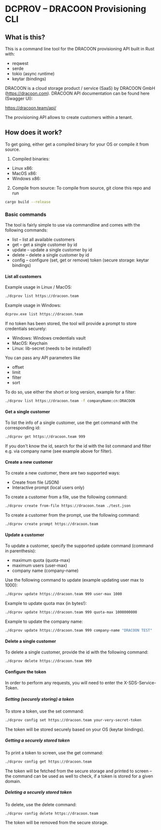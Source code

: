 

# DCPROV – DRACOON Provisioning CLI

## What is this?

This is a command line tool for the DRACOON provisioning API built in Rust with: 

* reqwest
* serde
* tokio (async runtime)
* keytar (bindings)

DRACOON is a cloud storage product / service (SaaS) by DRACOON GmbH (https://dracoon.com). 
DRACOON API documentation can be found here (Swagger UI):

https://dracoon.team/api/

The provisioning API allows to create customers within a tenant. 

## How does it work?

To get going, either get a compiled binary for your OS or compile it from source.
1. Compiled binaries:
- Linux x86: 
- MacOS x86: 
- Windows x86: 

2. Compile from source:
To compile from source, git clone this repo and run

```bash
cargo build --release
```

### Basic commands

The tool is fairly simple to use via commandline and comes with the following commands:

* list – list all available customers
* get – get a single customer by id
* update – update a single customer by id
* delete – delete a single customer by id
* config – configure (set, get or remove) token (secure storage: keytar bindings)

#### List all customers

Example usage in Linux / MacOS:

```bash
./dcprov list https://dracoon.team 
```
Example usage in Windows:
```bash
dcprov.exe list https://dracoon.team 
```
If no token has been stored, the tool will provide a prompt to store credentials securely:
* Windows: Windows credentials vault
* MacOS: Keychain
* Linux: lib-secret (needs to be installed!)

You can pass any API parameters like
- offset
- limit
- filter
- sort

To do so, use either the short or long version, example for a filter:

```bash
./dcprov list https://dracoon.team -f companyName:cn:DRACOON
```

#### Get a single customer

To list the info of a single customer, use the get command with the corresponding id:

```bash
./dcprov get https://dracoon.team 999
```

If you don't know the id, search for the id with the list command and filter e.g. via company name (see example above for filter).

#### Create a new customer

To create a new customer, there are two supported ways:
- Create from file (JSON)
- Interactive prompt (local users only)

To create a customer from a file, use the following command:

```bash
./dcprov create from-file https://dracoon.team ./test.json
```

To create a customer from the prompt, use the following command:

```bash
./dcprov create prompt https://dracoon.team
```

#### Update a customer

To update a customer, specify the supported update command (command in parenthesis):
- maximum quota (quota-max)
- maximum users (user-max)
- company name (company-name)

Use the following command to update (example updating user max to 1000):

```bash
./dcprov update https://dracoon.team 999 user-max 1000
```

Example to update quota max (in bytes!):
```bash
./dcprov update https://dracoon.team 999 quota-max 1000000000
```

Example to update the company name:

```bash
./dcprov update https://dracoon.team 999 company-name "DRACOON TEST"
```

#### Delete a single customer

To delete a single customer, provide the id with the following command:

```bash
./dcprov delete https://dracoon.team 999 
```

#### Configure the token 

In order to perform any requests, you will need to enter the X-SDS-Service-Token. 

##### Setting (securely storing) a token
To store a token, use the set command:

```bash
./dcprov config set https://dracoon.team your-very-secret-token
```
The token will be stored securely based on your OS (keytar bindings).

##### Getting a securely stored token
To print a token to screen, use the get command:

```bash
./dcprov config get https://dracoon.team
```
The token will be fetched from the secure storage and printed to screen – the command can be used as well to check, if a token is stored for a given domain.

##### Deleting a securely stored token
To delete, use the delete command:

```bash
./dcprov config delete https://dracoon.team
```
The token will be removed from the secure storage.




